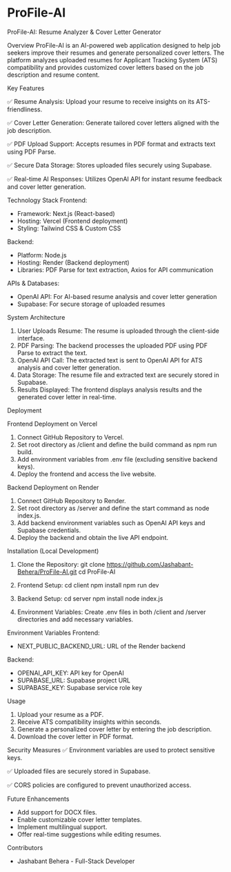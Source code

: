 # ProFile-AI
ProFile-AI: Resume Analyzer & Cover Letter Generator

Overview
ProFile-AI is an AI-powered web application designed to help job seekers improve their resumes and generate personalized cover letters. 
The platform analyzes uploaded resumes for Applicant Tracking System (ATS) compatibility and provides customized cover letters based on 
the job description and resume content.

Key Features

✅ Resume Analysis: Upload your resume to receive insights on its ATS-friendliness.

✅ Cover Letter Generation: Generate tailored cover letters aligned with the job description.

✅ PDF Upload Support: Accepts resumes in PDF format and extracts text using PDF Parse.

✅ Secure Data Storage: Stores uploaded files securely using Supabase.

✅ Real-time AI Responses: Utilizes OpenAI API for instant resume feedback and cover letter generation.


Technology Stack
Frontend:
- Framework: Next.js (React-based)
- Hosting: Vercel (Frontend deployment)
- Styling: Tailwind CSS & Custom CSS

Backend:
- Platform: Node.js
- Hosting: Render (Backend deployment)
- Libraries: PDF Parse for text extraction, Axios for API communication

APIs & Databases:
- OpenAI API: For AI-based resume analysis and cover letter generation
- Supabase: For secure storage of uploaded resumes

System Architecture
1. User Uploads Resume: The resume is uploaded through the client-side interface.
2. PDF Parsing: The backend processes the uploaded PDF using PDF Parse to extract the text.
3. OpenAI API Call: The extracted text is sent to OpenAI API for ATS analysis and cover letter generation.
4. Data Storage: The resume file and extracted text are securely stored in Supabase.
5. Results Displayed: The frontend displays analysis results and the generated cover letter in real-time.

Deployment

Frontend Deployment on Vercel
1. Connect GitHub Repository to Vercel.
2. Set root directory as /client and define the build command as npm run build.
3. Add environment variables from .env file (excluding sensitive backend keys).
4. Deploy the frontend and access the live website.

Backend Deployment on Render
1. Connect GitHub Repository to Render.
2. Set root directory as /server and define the start command as node index.js.
3. Add backend environment variables such as OpenAI API keys and Supabase credentials.
4. Deploy the backend and obtain the live API endpoint.

Installation (Local Development)
1. Clone the Repository:
git clone https://github.com/Jashabant-Behera/ProFile-AI.git
cd ProFile-AI

2. Frontend Setup:
cd client
npm install
npm run dev

3. Backend Setup:
cd server
npm install
node index.js

4. Environment Variables:
Create .env files in both /client and /server directories and add necessary variables.

Environment Variables
Frontend:
- NEXT_PUBLIC_BACKEND_URL: URL of the Render backend

Backend:
- OPENAI_API_KEY: API key for OpenAI
- SUPABASE_URL: Supabase project URL
- SUPABASE_KEY: Supabase service role key

Usage
1. Upload your resume as a PDF.
2. Receive ATS compatibility insights within seconds.
3. Generate a personalized cover letter by entering the job description.
4. Download the cover letter in PDF format.

Security Measures
✅ Environment variables are used to protect sensitive keys.

✅ Uploaded files are securely stored in Supabase.

✅ CORS policies are configured to prevent unauthorized access.


Future Enhancements
- Add support for DOCX files.
- Enable customizable cover letter templates.
- Implement multilingual support.
- Offer real-time suggestions while editing resumes.

Contributors
- Jashabant Behera - Full-Stack Developer

